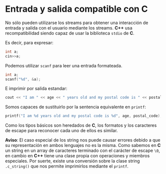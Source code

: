 Entrada y salida compatible con C
====

No sólo pueden utilizarse los streams para obtener una interacción de entrada y salida con el usuario mediante los streams. **C++** usa recompatibilidad siendo capaz de usar la biblioteca `stdio` de **C**.

Es decir, para expresar:

```cpp
int a;
cin>>a;
```

Podemos utilizar `scanf` para leer una entrada formateada.

```cpp
int a;
scanf("%d", &a);
```

E imprimir por salida estandar:

```cpp
cout << "I am " << age << " years old and my postal code is " << postal_code;
```

Somos capaces de sustituirlo por la sentencia equivalente en `printf`:

```cpp
printf("I am %d years old and my postal code is %d", age, postal_code);
```

Como los tipos básicos son heredados de **C**, los formatos y los caracteres de escape para reconocer cada uno de ellos es similar. 

**Aviso**: El caso especial de los string nos puede causar errores debido a que su representación en ambos lenguajes no es la misma. Como sabemos en **C** un string en un array de caracteres terminado con el carácter de escape `\0`, en cambio en **C++** tiene una clase propia con operaciones y miembros especiales. Por suerte, existe una conversión sobre la clase string `.c_string()` que nos permite imprimirlos mediante el `printf`.
